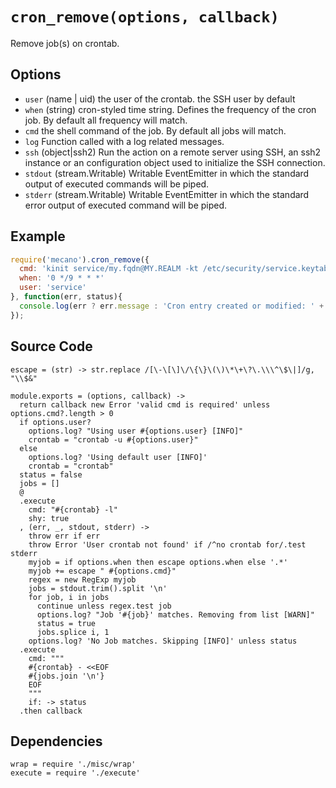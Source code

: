 
# `cron_remove(options, callback)`

Remove job(s) on crontab.

## Options

*   `user` (name | uid)
    the user of the crontab. the SSH user by default
*   `when` (string)
    cron-styled time string. Defines the frequency of the cron job. By default all
    frequency will match.
*   `cmd`
    the shell command of the job. By default all jobs will match.
*   `log`
    Function called with a log related messages.
*   `ssh` (object|ssh2)
    Run the action on a remote server using SSH, an ssh2 instance or an
    configuration object used to initialize the SSH connection.
*   `stdout` (stream.Writable)
    Writable EventEmitter in which the standard output of executed commands will
    be piped.
*   `stderr` (stream.Writable)
    Writable EventEmitter in which the standard error output of executed command
    will be piped.

## Example

```js
require('mecano').cron_remove({
  cmd: 'kinit service/my.fqdn@MY.REALM -kt /etc/security/service.keytab',
  when: '0 */9 * * *'
  user: 'service'
}, function(err, status){
  console.log(err ? err.message : 'Cron entry created or modified: ' + !!status);
});
```

## Source Code

    escape = (str) -> str.replace /[\-\[\]\/\{\}\(\)\*\+\?\.\\\^\$\|]/g, "\\$&"

    module.exports = (options, callback) ->
      return callback new Error 'valid cmd is required' unless options.cmd?.length > 0
      if options.user?
        options.log? "Using user #{options.user} [INFO]"
        crontab = "crontab -u #{options.user}"
      else
        options.log? 'Using default user [INFO]'
        crontab = "crontab"
      status = false
      jobs = []
      @
      .execute
        cmd: "#{crontab} -l"
        shy: true
      , (err, _, stdout, stderr) ->
        throw err if err
        throw Error 'User crontab not found' if /^no crontab for/.test stderr
        myjob = if options.when then escape options.when else '.*'
        myjob += escape " #{options.cmd}"
        regex = new RegExp myjob
        jobs = stdout.trim().split '\n'
        for job, i in jobs
          continue unless regex.test job
          options.log? "Job '#{job}' matches. Removing from list [WARN]"
          status = true
          jobs.splice i, 1
        options.log? 'No Job matches. Skipping [INFO]' unless status
      .execute
        cmd: """
        #{crontab} - <<EOF
        #{jobs.join '\n'}
        EOF
        """
        if: -> status
      .then callback

## Dependencies

    wrap = require './misc/wrap'
    execute = require './execute'

